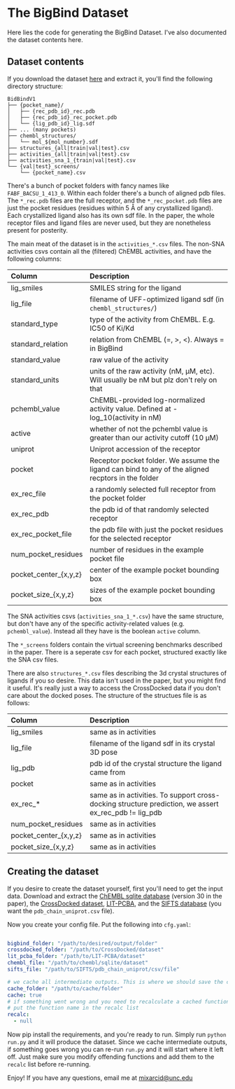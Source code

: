 # The BigBind Dataset

Here lies the code for generating the BigBind Dataset. I've also documented the dataset contents here.

## Dataset contents

If you download the dataset [here]([https://bigbind.mml.unc.edu/BigBindV1.tar.bz2](https://storage.googleapis.com/bigbind/BigBindV1.tar.bz2)) and extract it, you'll find the following directory structure:

```
BidBindV1
├── {pocket_name}/
│   ├── {rec_pdb_id}_rec.pdb
│   ├── {rec_pdb_id}_rec_pocket.pdb
│   └── {lig_pdb_id}_lig.sdf
├── ... (many pockets)
├── chembl_structures/
│   └── mol_${mol_number}.sdf
├── structures_{all|train|val|test}.csv
├── activities_{all|train|val|test}.csv
├── activities_sna_1_{train|val|test}.csv
└── {val|test}_screens/
    └── {pocket_name}.csv
```

There's a bunch of pocket folders with fancy names like `FABF_BACSU_1_413_0`. Within each folder there's a bunch of aligned pdb files. The `*_rec.pdb` files are the full receptor, and the `*_rec_pocket.pdb` files are just the pocket residues (residues within 5 Å of any crystallized ligand). Each crystallized ligand also has its own sdf file. In the paper, the whole receptor files and ligand files are never used, but they are nonetheless present for posterity.

The main meat of the dataset is in the `activities_*.csv` files. The non-SNA activities csvs contain all the (filtered) ChEMBL activities, and have the following columns:

| Column           | Description                                                    |
| :---             |    :----                                                       |
| lig_smiles       | SMILES string for the ligand                                   |
| lig_file         | filename of UFF-optimized ligand sdf (in `chembl_structures/`) |
| standard_type    | type of the activity from ChEMBL. E.g. IC50 of Ki/Kd           |
| standard_relation | relation from ChEMBL (=, >, <). Always = in BigBind            |
| standard_value   | raw value of the activity                                      |
| standard_units   | units of the raw activity (nM, μM, etc). Will usually be nM but plz don't rely on that |
| pchembl_value    | ChEMBL-provided log-normalized activity value. Defined at -log_10(activity in nM) |
| active           | whether of not the pchembl value is greater than our activity cutoff (10 μM) |
| uniprot          | Uniprot accession of the receptor |
| pocket           | Receptor pocket folder. We assume the ligand can bind to any of the aligned recptors in the folder |
| ex_rec_file      | a randomly selected full receptor from the pocket folder |
| ex_rec_pdb       | the pdb id of that randomly selected receptor |
| ex_rec_pocket_file | the pdb file with just the pocket residues for the selected receptor |
| num_pocket_residues | number of residues in the example pocket file |
| pocket_center_{x,y,z} | center of the example pocket bounding box |
| pocket_size_{x,y,z}   | sizes of the example pocket bounding box |

The SNA activities csvs (`activities_sna_1_*.csv`) have the same structure, but don't have any of the specific activity-related values (e.g. `pchembl_value`). Instead all they have is the boolean `active` column.

The `*_screens` folders contain the virtual screening benchmarks described in the paper. There is a seperate csv for each pocket, structured exactly like the SNA csv files.

There are also `structures_*.csv` files describing the 3d crystal structures of ligands if you so desire. This data isn't used in the paper, but you might find it useful. It's really just a way to access the CrossDocked data if you don't care about the docked poses. The structure of the structues file is as follows:

| Column           | Description                                                    |
| :---             |    :----                                                       |
| lig_smiles       | same as in activities                                   |
| lig_file         | filename of the ligand sdf in its crystal 3D pose |
| lig_pdb          | pdb id of the crystal structure the ligand came from |
| pocket           | same as in activities                                   |
| ex_rec_*         | same as in activities. To support cross-docking structure prediction, we assert ex_rec_pdb != lig_pdb |
| num_pocket_residues | same as in activities                                   |
| pocket_center_{x,y,z} | same as in activities                                   |
| pocket_size_{x,y,z}   | same as in activities                                   |

## Creating the dataset

If you desire to create the dataset yourself, first you'll need to get the input data. Download and extract the [ChEMBL sqlite database](https://chembl.gitbook.io/chembl-interface-documentation/downloads) (version 30 in the paper), the [CrossDocked dataset](http://bits.csb.pitt.edu/files/crossdock2020/), [LIT-PCBA](https://drugdesign.unistra.fr/LIT-PCBA/), and the [SIFTS database](https://www.ebi.ac.uk/pdbe/docs/sifts/quick.html) (you want the `pdb_chain_uniprot.csv` file).

Now you create your config file. Put the following into `cfg.yaml`:

```yaml

bigbind_folder: "/path/to/desired/output/folder"
crossdocked_folder: "/path/to/CrossDocked/dataset"
lit_pcba_folder: "/path/to/LIT-PCBA/dataset"
chembl_file: "/path/to/chembl/sqlite/dataset"
sifts_file: "/path/to/SIFTS/pdb_chain_uniprot/csv/file"

# we cache all intermediate outputs. This is where we should save the cached files
cache_folder: "/path/to/cache/folder"
cache: true
# if something went wrong and you need to recalculate a cached function,
# put the function name in the recalc list
recalc:
  - null

```

Now pip install the requirements, and you're ready to run. Simply run `python run.py` and it will produce the dataset. Since we cache intermediate outputs, if something goes wrong you can re-run `run.py` and it will start where it left off. Just make sure you modify offending functions and add them to the `recalc` list before re-running.

Enjoy! If you have any questions, email me at [mixarcid@unc.edu](mailto:mixarcid@unc.edu)

